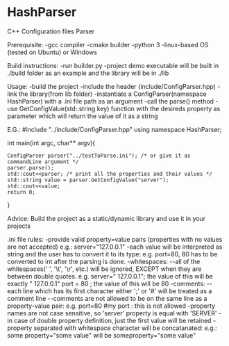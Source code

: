 # HashParser
C++ Configuration files Parser

Prerequisite:
-gcc compiler
-cmake builder
-python 3
-linux-based OS (tested on Ubuntu) or Windows


Build instructions:
-run builder.py
-project demo executable will be built in ./build folder as an example
    and the library will be in ./lib

Usage:
-build the project
-include the header (include/ConfigParser.hpp)
-link the library(from lib folder)
-instantiate a ConfigParser(namespace HashParser) with a .ini file path as an argument
-call the parse() method
-use GetConfigValue(std::string key) function with the desireds property as parameter which will return the value of it as a string

E.G.:
#include "../include/ConfigParser.hpp"
using namespace HashParser;

int main(int argc, char** argv){

    ConfigParser parser("../testToParse.ini"); /* or give it as commandLine argument */
    parser.parse();
    std::cout<<parser; /* print all the properties and their values */
    std::string value = parser.GetConfigValue("server");
    std::cout<<value;
    return 0;
}

Advice: Build the project as a static/dynamic library and use it in your projects


.ini file rules:
-provide valid property=value pairs (properties with no values are not accepted) 
        e.g.: server="127.0.0.1"
-each value will be interpreted as string and the user has to convert it to its type: e.g. port=80, 80 has to be converted to int after the parsing is done.
-whitespaces: --all of the whitespaces(' ', '\t', '\r', etc.) will be ignored, EXCEPT when they are between double quotes. 
                 e.g. server="   127.0.0.1"; the value of this will be exactly "   127.0.0.1"
                        port =     80        ; the value of this will be 80
-comments:  --each line which has its first character either ';' or '#' will be treated as a comment line
            --comments are not allowed to be on the same line as a property-value pair: e.g. port=80 #my port : this is not allowed
-property names are not case sensitive, so 'server' property is equal with 'SERVER'
-in case of double property definition, just the first value will be retained
-property separated with whitespace character will be concatanated: e.g.: some property="some value" will be someproperty="some value"
